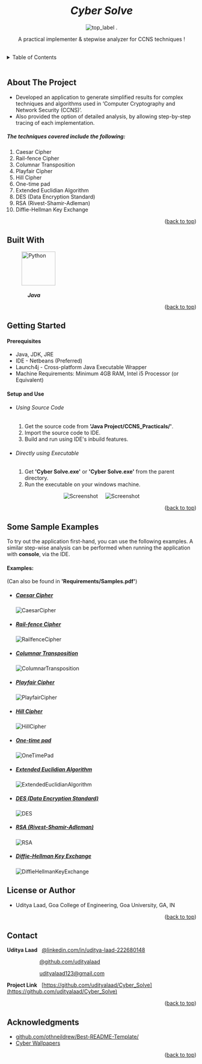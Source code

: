 <!-- Reference:
https://github.com/othneildrew/Best-README-Template -->
<a name="readme-top"></a>


<!-- PROJECT LOGO -->
<br />
<div align="center">
  <h1><i> Cyber Solve </i></h1>

  <img src="Read_Me_Content/top_label.jpg" alt="top_label">
  .

  <p align="center">
    A practical implementer & stepwise analyzer for CCNS techniques  !
  </p>
</div>

<br>

<!-- TABLE OF CONTENTS -->
<details>
  <summary>Table of Contents</summary>
  <ol>
    <li><a href="#about-the-project">About The Project</a></li>
    <li><a href="#built-with">Built With</a></li>
    <li><a href="#getting-started">Getting Started</a></li>
    <li><a href="#setup-and-use">Setup and Use</a></li>
    <li><a href="#license-or-author">License or Author</a></li>
    <li><a href="#contact">Contact</a></li>
    <li><a href="#acknowledgments">Acknowledgments</a></li>
  </ol>
</details>

<br>


<!-- ABOUT THE PROJECT -->
## About The Project
  * Developed an application to generate simplified results for complex techniques and algorithms used in ‘Computer Cryptography and Network Security (CCNS)’.
  * Also provided the option of detailed analysis, by allowing step-by-step tracing of each implementation.

  <spacer height="10" width="10"></spacer>

  ##### The techniques covered include the following:
  1. Caesar Cipher
  2. Rail-fence Cipher
  3. Columnar Transposition
  4. Playfair Cipher
  5. Hill Cipher
  6. One-time pad
  7. Extended Euclidian Algorithm
  8. DES (Data Encryption Standard)
  9. RSA (Rivest-Shamir-Adleman)
  10. Diffie-Hellman Key Exchange

  <p align="right">(<a href="#readme-top">back to top</a>)</p>



## Built With
  &nbsp; &nbsp; &nbsp; &nbsp; &nbsp; <img src="Read_Me_Content/Tech/Java.JPG" alt="Python" width="90">

  &nbsp; &nbsp; &nbsp; &nbsp; &nbsp; &nbsp; &nbsp; <b><i> Java </i></b>

  <p align="right">(<a href="#readme-top">back to top</a>)</p>



<!-- GETTING STARTED -->
## Getting Started
  #### Prerequisites
  * Java, JDK, JRE
  * IDE - Netbeans (Preferred)
  * Launch4j - Cross-platform Java Executable Wrapper
  * Machine Requirements: Minimum 4GB RAM, Intel i5 Processor (or Equivalent)

  
  #### Setup and Use
  * ###### Using Source Code 
    1. Get the source code from <b>'Java Project/CCNS_Practicals/'</b>.
    2. Import the source code to IDE.
    3. Build and run using IDE's inbuild features.

  * ###### Directly using Executable
    1. Get <b>'Cyber Solve.exe'</b> or <b>'Cyber Solve.exe'</b> from the parent directory.
    2. Run the executable on your windows machine.

  <p align="center"> <img src="Read_Me_Content/Examples/SS1.JPG" alt="Screenshot" width=""> &nbsp &nbsp <img src="Read_Me_Content/Examples/SS2.JPG" alt="Screenshot"> </p>

  <p align="right">(<a href="#readme-top">back to top</a>)</p>


<!-- Some Sample Examples -->
## Some Sample Examples
To try out the application first-hand, you can use the following examples.
A similar step-wise analysis can be performed when running the application with <b>console</b>, via the IDE.

#### Examples:
  (Can also be found in <b>'Requirements/Samples.pdf'</b>)
  * ##### <u>Caesar Cipher</u>
      <img src="Read_Me_Content/Examples/CaesarCipher.JPG" alt="CaesarCipher">

  * ##### <u>Rail-fence Cipher</u>
      <img src="Read_Me_Content/Examples/RailfenceCipher.JPG" alt="RailfenceCipher">

  * ##### <u>Columnar Transposition</u>
      <img src="Read_Me_Content/Examples/ColumnarTransposition.JPG" alt="ColumnarTransposition">

  * ##### <u>Playfair Cipher</u>
      <img src="Read_Me_Content/Examples/PlayfairCipher.JPG" alt="PlayfairCipher">
      
  * ##### <u>Hill Cipher</u>
      <img src="Read_Me_Content/Examples/HillCipher.JPG" alt="HillCipher">

  * ##### <u>One-time pad</u>
      <img src="Read_Me_Content/Examples/OneTimePad.JPG" alt="OneTimePad">

  * ##### <u>Extended Euclidian Algorithm</u>
      <img src="Read_Me_Content/Examples/ExtendedEuclidianAlgorithm.JPG" alt="ExtendedEuclidianAlgorithm">

  * ##### <u>DES (Data Encryption Standard)</u>
      <img src="Read_Me_Content/Examples/DES.png" alt="DES">

  * ##### <u>RSA (Rivest-Shamir-Adleman)</u>
      <img src="Read_Me_Content/Examples/RSA.JPG" alt="RSA">

  * ##### <u>Diffie-Hellman Key Exchange</u>
      <img src="Read_Me_Content/Examples/DiffieHellmanKeyExchange.JPG" alt="DiffieHellmanKeyExchange">

<!-- LICENSE -->
## License or Author
  * Uditya Laad, Goa College of Engineering, Goa University, GA, IN

  <p align="right">(<a href="#readme-top">back to top</a>)</p>


<!-- CONTACT -->
## Contact
  <b>Uditya Laad</b> &nbsp; [@linkedin.com/in/uditya-laad-222680148](https://www.linkedin.com/in/uditya-laad-222680148/)
  
  &nbsp; &nbsp; &nbsp; &nbsp; &nbsp; &nbsp; &nbsp; &nbsp; &nbsp; &nbsp; &nbsp; [@github.com/udityalaad](https://github.com/udityalaad)
  
  &nbsp; &nbsp; &nbsp; &nbsp; &nbsp; &nbsp; &nbsp; &nbsp; &nbsp; &nbsp; &nbsp; udityalaad123@gmail.com

  <b>Project Link</b> &nbsp; [https://github.com/udityalaad/Cyber_Solve](https://github.com/udityalaad/Cyber_Solve)

  <p align="right">(<a href="#readme-top">back to top</a>)</p>



<!-- ACKNOWLEDGMENTS -->
## Acknowledgments
  * [github.com/othneildrew/Best-README-Template/](https://github.com/othneildrew/Best-README-Template)
  * [Cyber Wallpapers](https://wallpaper.dog/cyber-wallpapers)
  
  <p align="right">(<a href="#readme-top">back to top</a>)</p>
